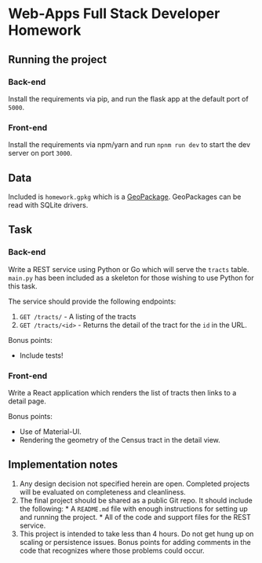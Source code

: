 
# Web-Apps Full Stack Developer Homework

## Running the project

### Back-end
Install the requirements via pip, and run the flask app at the default port of `5000`.

### Front-end
Install the requirements via npm/yarn and run `npnm run dev` to start the dev server on port `3000`.

## Data

Included is `homework.gpkg` which is a [GeoPackage](http://www.geopackage.org/guidance/getting-started.html).
GeoPackages can be read with SQLite drivers. 

## Task

### Back-end

Write a REST service using Python or Go which will serve the `tracts` table.
`main.py` has been included as a skeleton for those wishing to use Python for this task.

The service should provide the following endpoints:

  1. `GET /tracts/` - A listing of the tracts
  2. `GET /tracts/<id>` - Returns the detail of the tract for the `id` in the URL.

Bonus points:

  * Include tests!

### Front-end

Write a React application which renders the list of tracts
then links to a detail page.

Bonus points:

  * Use of Material-UI.
  * Rendering the geometry of the Census tract in the detail view.

## Implementation notes

  1. Any design decision not specified herein are open. Completed projects will be evaluated on completeness and cleanliness.
  2. The final project should be shared as a public Git repo. It should include the following:
    * A `README.md` file with enough instructions for setting up and running the project.
    * All of the code and support files for the REST service.
  3. This project is intended to take less than 4 hours. Do not get hung up on scaling or persistence issues. Bonus points for adding comments in the code that recognizes where those problems could occur.

